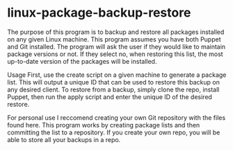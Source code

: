 # linux-package-backup-restore

The purpose of this program is to backup and restore all packages installed on any given Linux machine. This program assumes you have both Puppet and Git installed. The program will ask the user if they would like to maintain package versions or not. If they select no, when restoring this list, the most up-to-date version of the packages will be installed.

Usage
First, use the create script on a given machine to generate a package list. This will output a unique ID that can be used to restore this backup on any desired client. To restore from a backup, simply clone the repo, install Puppet, then run the apply script and enter the unique ID of the desired restore.

For personal use I reccomend creating your own Git repository with the files found here. This program works by creating package lists and then committing the list to a repository. If you create your own repo, you will be able to store all your backups in a repo.
